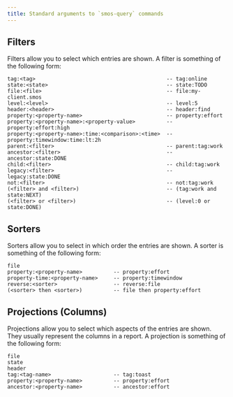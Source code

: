 ```yaml
---
title: Standard arguments to `smos-query` commands
---
```


## Filters

Filters allow you to select which entries are shown.
A filter is something of the following form:

``` plain
tag:<tag>                                          -- tag:online
state:<state>                                      -- state:TODO
file:<file>                                        -- file:my-client.smos
level:<level>                                      -- level:5
header:<header>                                    -- header:find
property:<property-name>                           -- property:effort
property:<property-name>:<property-value>          -- property:effort:high
property:<property-name>:time:<comparison>:<time>  -- property:timewindow:time:lt:2h
parent:<filter>                                    -- parent:tag:work
ancestor:<filter>                                  -- ancestor:state:DONE
child:<filter>                                     -- child:tag:work
legacy:<filter>                                    -- legacy:state:DONE
not:<filter>                                       -- not:tag:work
(<filter> and <filter>)                            -- (tag:work and state:NEXT)
(<filter> or <filter>)                             -- (level:0 or state:DONE)
```

## Sorters

Sorters allow you to select in which order the entries are shown.
A sorter is something of the following form:

``` plain
file
property:<property-name>          -- property:effort
property-time:<property-name>     -- property:timewindow
reverse:<sorter>                  -- reverse:file
(<sorter> then <sorter>)          -- file then property:effort
```

## Projections (Columns)

Projections allow you to select which aspects of the entries are shown.
They usually represent the columns in a report.
A projection is something of the following form:

``` plain
file
state
header
tag:<tag-name>                    -- tag:toast
property:<property-name>          -- property:effort
ancestor:<property-name>          -- ancestor:effort
```
